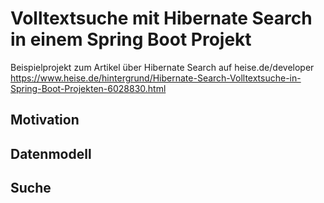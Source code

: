 # Volltextsuche mit Hibernate Search in einem Spring Boot Projekt

Beispielprojekt zum Artikel über Hibernate Search auf heise.de/developer  
https://www.heise.de/hintergrund/Hibernate-Search-Volltextsuche-in-Spring-Boot-Projekten-6028830.html
## Motivation



## Datenmodell 


## Suche
